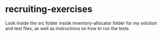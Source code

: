 # recruiting-exercises
Look inside the src folder inside inventory-allocator folder for my solution and test files, as well as instructions on how to run the tests
